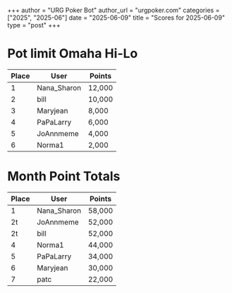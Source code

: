 +++
author = "URG Poker Bot"
author_url = "urgpoker.com"
categories = ["2025", "2025-06"]
date = "2025-06-09"
title = "Scores for 2025-06-09"
type = "post"
+++
# Pot limit Omaha Hi-Lo

| Place | User | Points |
|-------|------|--------|
| 1 | Nana_Sharon | 12,000 |
| 2 | bill | 10,000 |
| 3 | Maryjean | 8,000 |
| 4 | PaPaLarry | 6,000 |
| 5 | JoAnnmeme | 4,000 |
| 6 | Norma1 | 2,000 |

# Month Point Totals

| Place | User | Points |
|-------|------|--------|
| 1 | Nana_Sharon | 58,000 |
| 2t | JoAnnmeme | 52,000 |
| 2t | bill | 52,000 |
| 4 | Norma1 | 44,000 |
| 5 | PaPaLarry | 34,000 |
| 6 | Maryjean | 30,000 |
| 7 | patc | 22,000 |
